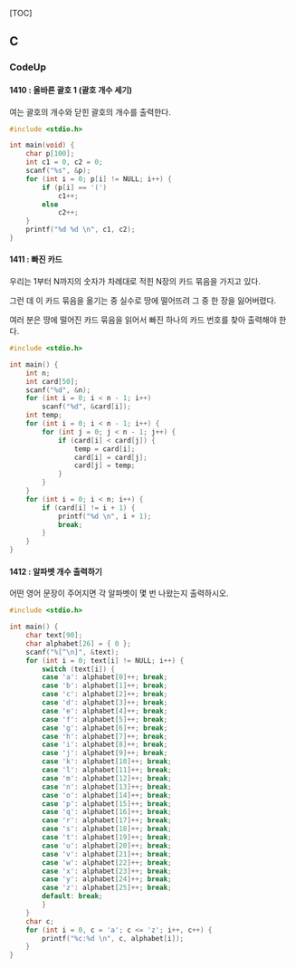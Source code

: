 [TOC]

## C

### CodeUp

#### 1410 : 올바른 괄호 1 (괄호 개수 세기)

여는 괄호의 개수와 닫힌 괄호의 개수를 출력한다.

```  c
#include <stdio.h>

int main(void) {
	char p[100];
	int c1 = 0, c2 = 0;
	scanf("%s", &p);
	for (int i = 0; p[i] != NULL; i++) {
		if (p[i] == '(')
			c1++;
		else
			c2++;
	}
	printf("%d %d \n", c1, c2);
}
```

#### 1411 : 빠진 카드

우리는 1부터 N까지의 숫자가 차례대로 적힌 N장의 카드 묶음을 가지고 있다.

그런 데 이 카드 묶음을 옮기는 중 실수로 땅에 떨어뜨려 그 중 한 장을 잃어버렸다.

여러 분은 땅에 떨어진 카드 묶음을 읽어서 빠진 하나의 카드 번호를 찾아 출력해야 한다.

``` c
#include <stdio.h>

int main() {
	int n;
	int card[50];
	scanf("%d", &n);
	for (int i = 0; i < n - 1; i++)
		scanf("%d", &card[i]);
	int temp;
	for (int i = 0; i < n - 1; i++) {
		for (int j = 0; j < n - 1; j++) {
			if (card[i] < card[j]) {
				temp = card[i];
				card[i] = card[j];
				card[j] = temp;
			}
		}
	}
	for (int i = 0; i < n; i++) {
		if (card[i] != i + 1) {
			printf("%d \n", i + 1);
			break;
		}
	}
}
```

#### 1412 : 알파벳 개수 출력하기

어떤 영어 문장이 주어지면 각 알파벳이 몇 번 나왔는지 출력하시오.

``` c
#include <stdio.h>

int main() {
	char text[90];
	char alphabet[26] = { 0 };
	scanf("%[^\n]", &text);
	for (int i = 0; text[i] != NULL; i++) {
		switch (text[i]) {
		case 'a': alphabet[0]++; break;
		case 'b': alphabet[1]++; break;
		case 'c': alphabet[2]++; break;
		case 'd': alphabet[3]++; break;
		case 'e': alphabet[4]++; break;
		case 'f': alphabet[5]++; break;
		case 'g': alphabet[6]++; break;
		case 'h': alphabet[7]++; break;
		case 'i': alphabet[8]++; break;
		case 'j': alphabet[9]++; break;
		case 'k': alphabet[10]++; break;
		case 'l': alphabet[11]++; break;
		case 'm': alphabet[12]++; break;
		case 'n': alphabet[13]++; break;
		case 'o': alphabet[14]++; break;
		case 'p': alphabet[15]++; break;
		case 'q': alphabet[16]++; break;
		case 'r': alphabet[17]++; break;
		case 's': alphabet[18]++; break;
		case 't': alphabet[19]++; break;
		case 'u': alphabet[20]++; break;
		case 'v': alphabet[21]++; break;
		case 'w': alphabet[22]++; break;
		case 'x': alphabet[23]++; break;
		case 'y': alphabet[24]++; break;
		case 'z': alphabet[25]++; break;
		default: break;
		}
	}
	char c;
	for (int i = 0, c = 'a'; c <= 'z'; i++, c++) {
		printf("%c:%d \n", c, alphabet[i]);
	}
}
```

